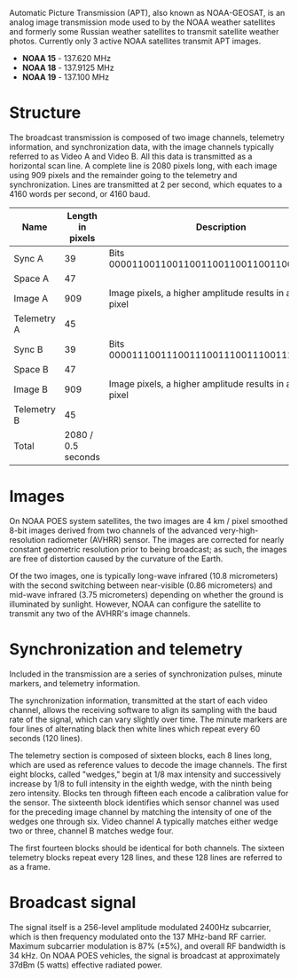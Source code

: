 Automatic Picture Transmission (APT), also known as NOAA-GEOSAT, is an analog image transmission mode used to by the NOAA weather satellites and formerly some Russian weather satellites to transmit satellite weather photos. Currently only 3 active NOAA satellites transmit APT images.

- **NOAA 15** - 137.620 MHz
- **NOAA 18** - 137.9125 MHz
- **NOAA 19** - 137.100 MHz

# Structure
The broadcast transmission is composed of two image channels, telemetry information, and synchronization data, with the image channels typically referred to as Video A and Video B. All this data is transmitted as a horizontal scan line. A complete line is 2080 pixels long, with each image using 909 pixels and the remainder going to the telemetry and synchronization. Lines are transmitted at 2 per second, which equates to a 4160 words per second, or 4160 baud.

| Name        | Length in pixels | Description                                                 |
|-------------|------------------|-------------------------------------------------------------|
| Sync A      | 39               | Bits 000011001100110011001100110011000000000                |
| Space A     | 47               |                                                             |
| Image A     | 909              | Image pixels, a higher amplitude results in a brighter pixel|
| Telemetry A | 45               |                                                             |
| Sync B      | 39               | Bits 000011100111001110011100111001110011100                |
| Space B     | 47               |                                                             |
| Image B     | 909              | Image pixels, a higher amplitude results in a brighter pixel|
| Telemetry B | 45               |                                                             |
| Total       | 2080 / 0.5 seconds |                                                           |

# Images
On NOAA POES system satellites, the two images are 4 km / pixel smoothed 8-bit images derived from two channels of the advanced very-high-resolution radiometer (AVHRR) sensor. The images are corrected for nearly constant geometric resolution prior to being broadcast; as such, the images are free of distortion caused by the curvature of the Earth.

Of the two images, one is typically long-wave infrared (10.8 micrometers) with the second switching between near-visible (0.86 micrometers) and mid-wave infrared (3.75 micrometers) depending on whether the ground is illuminated by sunlight. However, NOAA can configure the satellite to transmit any two of the AVHRR's image channels.

# Synchronization and telemetry
Included in the transmission are a series of synchronization pulses, minute markers, and telemetry information.

The synchronization information, transmitted at the start of each video channel, allows the receiving software to align its sampling with the baud rate of the signal, which can vary slightly over time. The minute markers are four lines of alternating black then white lines which repeat every 60 seconds (120 lines).

The telemetry section is composed of sixteen blocks, each 8 lines long, which are used as reference values to decode the image channels. The first eight blocks, called "wedges," begin at 1/8 max intensity and successively increase by 1/8 to full intensity in the eighth wedge, with the ninth being zero intensity. Blocks ten through fifteen each encode a calibration value for the sensor. The sixteenth block identifies which sensor channel was used for the preceding image channel by matching the intensity of one of the wedges one through six. Video channel A typically matches either wedge two or three, channel B matches wedge four.

The first fourteen blocks should be identical for both channels. The sixteen telemetry blocks repeat every 128 lines, and these 128 lines are referred to as a frame.

# Broadcast signal
The signal itself is a 256-level amplitude modulated 2400Hz subcarrier, which is then frequency modulated onto the 137 MHz-band RF carrier. Maximum subcarrier modulation is 87% (±5%), and overall RF bandwidth is 34 kHz. On NOAA POES vehicles, the signal is broadcast at approximately 37dBm (5 watts) effective radiated power.
